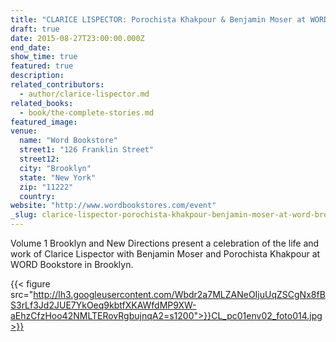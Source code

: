 ```yaml
---
title: "CLARICE LISPECTOR: Porochista Khakpour & Benjamin Moser at WORD Brooklyn "
draft: true
date: 2015-08-27T23:00:00.000Z
end_date:
show_time: true
featured: true
description:
related_contributors:
  - author/clarice-lispector.md
related_books:
  - book/the-complete-stories.md
featured_image: 
venue:
  name: "Word Bookstore"
  street1: "126 Franklin Street"
  street12:
  city: "Brooklyn"
  state: "New York"
  zip: "11222"
  country:
website: "http://www.wordbookstores.com/event"
_slug: clarice-lispector-porochista-khakpour-benjamin-moser-at-word-brooklyn
---
```


Volume 1 Brooklyn and New Directions present a celebration of the life and work of Clarice Lispector with Benjamin Moser and Porochista Khakpour at WORD Bookstore in Brooklyn.

{{< figure src="http://lh3.googleusercontent.com/Wbdr2a7MLZANeOIjuUqZSCgNx8fBS3rLf3Jd2JUE7YkOeq9kbtfXKAWfdMP9XW-aEhzCfzHoo42NMLTERovRgbujnqA2=s1200">}}CL_pc01env02_foto014.jpg>}}

